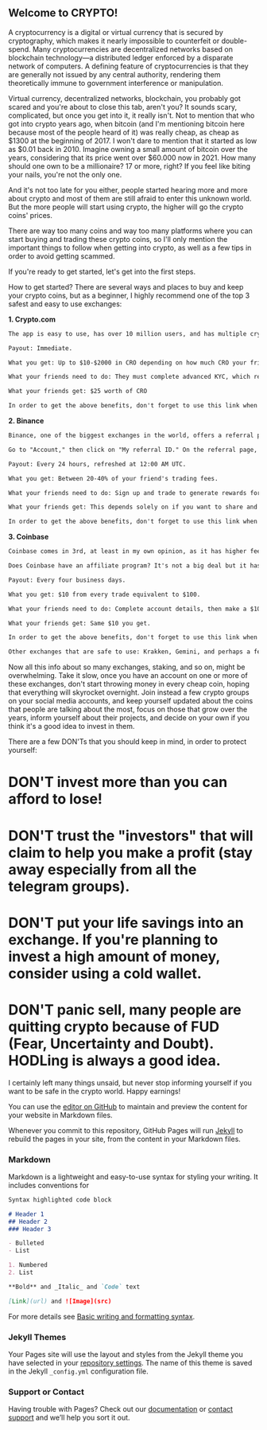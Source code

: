 ## Welcome to CRYPTO!

A cryptocurrency is a digital or virtual currency that is secured by cryptography, which makes it nearly impossible to counterfeit or double-spend. Many cryptocurrencies are decentralized networks based on blockchain technology—a distributed ledger enforced by a disparate network of computers. A defining feature of cryptocurrencies is that they are generally not issued by any central authority, rendering them theoretically immune to government interference or manipulation.

Virtual currency, decentralized networks, blockchain, you probably got scared and you're about to close this tab, aren't you? It sounds scary, complicated, but once you get into it, it really isn't. Not to mention that who got into crypto years ago, when bitcoin (and I'm mentioning bitcoin here because most of the people heard of it) was really cheap, as cheap as $1300 at the beginning of 2017. I won't dare to mention that it started as low as $0.01 back in 2010. Imagine owning a small amount of bitcoin over the years, considering that its price went over $60.000 now in 2021. How many should one own to be a millionaire? 17 or more, right? If you feel like biting your nails, you're not the only one.

And it's not too late for you either, people started hearing more and more about crypto and most of them are still afraid to enter this unknown world. But the more people will start using crypto, the higher will go the crypto coins' prices.

There are way too many coins and way too many platforms where you can start buying and trading these crypto coins, so I'll only mention the important things to follow when getting into crypto, as well as a few tips in order to avoid getting scammed.

If you're ready to get started, let's get into the first steps.

How to get started?
There are several ways and places to buy and keep your crypto coins, but as a beginner, I highly recommend one of the top 3 safest and easy to use exchanges:

**1. Crypto.com**

```markdown
The app is easy to use, has over 10 million users, and has multiple crypto-backed Visa cards that come in different tires of cashback. Besides buying and trading crypto, on this platform, you can refer an unlimited number of people.

Payout: Immediate.

What you get: Up to $10-$2000 in CRO depending on how much CRO your friend stakes (CRO meaning crypto.com's own coin and 1 CRO is about $0.16 today). In addition, you receive a trading commission of up to 50% of your friend's net trading fees.

What your friends need to do: They must complete advanced KYC, which requires a valid ID and selfie, in addition to basic info like names and date of birth. Your referee must also stake at least 1000 CRO.

What your friends get: $25 worth of CRO

In order to get the above benefits, don't forget to use this link when you're creating your account. If the link fails, you can simply type this in the referral box: vgtwvsr9nv
```
 

**2. Binance**

```markdown
Binance, one of the biggest exchanges in the world, offers a referral program too, you can use to make money from. First, you have to register on the exchange and generate a link or a scannable QR code.

Go to "Account," then click on "My referral ID." On the referral page, you would see a list of how many friends you've invited. You also see how much you've earned so far. You can invite as many people as you want.

Payout: Every 24 hours, refreshed at 12:00 AM UTC.

What you get: Between 20-40% of your friend's trading fees.

What your friends need to do: Sign up and trade to generate rewards for you.

What your friends get: This depends solely on if you want to share and how much you are willing to. If you have a wallet balance of less than 500 BNB (approximately $278,000), you can choose to share 5 or 10% of your 20% commission from your referral's trades. For accounts with more than 500 BNB, you can choose to share 5%-20% of your 40% commission. You can choose not to share at all too.

In order to get the above benefits, don't forget to use this link when you're creating your account. If the link fails, you can simply type this in the referral box: ANAPWMH1
```
 

**3. Coinbase**

```markdown
Coinbase comes in 3rd, at least in my own opinion, as it has higher fees and low rewards compare to the above 2.

Does Coinbase have an affiliate program? It's not a big deal but it has. On the web version, head over to the "Referrals" page. If you are using the app, tap on "Settings." After that, copy and share. Any crypto trading done by your friends has to occur within six months after they sign up. Coinbase does not require a bulk $100 trade, as trades can be a sum of $100 over 180 days. Although there are no limits on the number of people you can refer, there are limits to the amount you can earn in referral bonuses.

Payout: Every four business days.

What you get: $10 from every trade equivalent to $100.

What your friends need to do: Complete account details, then make a $100 trade on Coinbase.

What your friends get: Same $10 you get.

In order to get the above benefits, don't forget to use this link when you're creating your account. If the link fails, you can simply type this in the referral box: banica_u1

Other exchanges that are safe to use: Krakken, Gemini, and perhaps a few others. However, I would stick to the top ones, as they aren't just the safest, but you also get benefits out of them. 
```
 

Now all this info about so many exchanges, staking, and so on, might be overwhelming. Take it slow, once you have an account on one or more of these exchanges, don't start throwing money in every cheap coin, hoping that everything will skyrocket overnight. Join instead a few crypto groups on your social media accounts, and keep yourself updated about the coins that people are talking about the most, focus on those that grow over the years, inform yourself about their projects, and decide on your own if you think it's a good idea to invest in them.

There are a few DON'Ts that you should keep in mind, in order to protect yourself:

# DON'T invest more than you can afford to lose!

# DON'T trust the "investors" that will claim to help you make a profit (stay away especially from all the telegram groups).

# DON'T put your life savings into an exchange. If you're planning to invest a high amount of money, consider using a cold wallet.

# DON'T panic sell, many people are quitting crypto because of FUD (Fear, Uncertainty and Doubt). HODLing is always a good idea.

 

I certainly left many things unsaid, but never stop informing yourself if you want to be safe in the crypto world. Happy earnings!

You can use the [editor on GitHub](https://github.com/burningtail/crypto.github.io/edit/main/index.md) to maintain and preview the content for your website in Markdown files.

Whenever you commit to this repository, GitHub Pages will run [Jekyll](https://jekyllrb.com/) to rebuild the pages in your site, from the content in your Markdown files.

### Markdown

Markdown is a lightweight and easy-to-use syntax for styling your writing. It includes conventions for

```markdown
Syntax highlighted code block

# Header 1
## Header 2
### Header 3

- Bulleted
- List

1. Numbered
2. List

**Bold** and _Italic_ and `Code` text

[Link](url) and ![Image](src)
```

For more details see [Basic writing and formatting syntax](https://docs.github.com/en/github/writing-on-github/getting-started-with-writing-and-formatting-on-github/basic-writing-and-formatting-syntax).

### Jekyll Themes

Your Pages site will use the layout and styles from the Jekyll theme you have selected in your [repository settings](https://github.com/burningtail/crypto.github.io/settings/pages). The name of this theme is saved in the Jekyll `_config.yml` configuration file.

### Support or Contact

Having trouble with Pages? Check out our [documentation](https://docs.github.com/categories/github-pages-basics/) or [contact support](https://support.github.com/contact) and we’ll help you sort it out.
